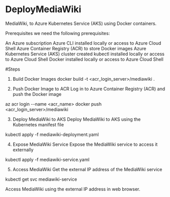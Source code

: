 # DeployMediaWiki

MediaWiki, to Azure Kubernetes Service (AKS) using Docker containers.

Prerequisites
we need the following prerequisites:

An Azure subscription
Azure CLI installed locally or access to Azure Cloud Shell
Azure Container Registry (ACR) to store Docker images
Azure Kubernetes Service (AKS) cluster created
kubectl installed locally or access to Azure Cloud Shell
Docker installed locally or access to Azure Cloud Shell


#Steps

1. Build Docker Images
docker build -t <acr_login_server>/mediawiki .

2. Push Docker Image to ACR
Log in to Azure Container Registry (ACR) and push the Docker image

az acr login --name <acr_name>
docker push <acr_login_server>/mediawiki

3. Deploy MediaWiki to AKS
Deploy MediaWiki to AKS using the Kubernetes manifest file

kubectl apply -f mediawiki-deployment.yaml

4. Expose MediaWiki Service
Expose the MediaWiki service to access it externally

kubectl apply -f mediawiki-service.yaml

5. Access MediaWiki
Get the external IP address of the MediaWiki service

kubectl get svc mediawiki-service

Access MediaWiki using the external IP address in web browser.

